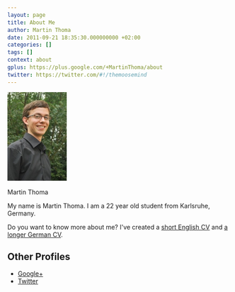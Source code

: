 ```yaml
---
layout: page
title: About Me
author: Martin Thoma
date: 2011-09-21 18:35:30.000000000 +02:00
categories: []
tags: []
context: about
gplus: https://plus.google.com/+MartinThoma/about
twitter: https://twitter.com/#!/themoosemind
---
```


<div style="width: 144px" class="wp-caption alignright"><a href="../images/2011/09/Martin_Thoma_web_thumb.jpg"><img class="size-full" title="Martin Thoma" src="../images/2011/09/Martin_Thoma_web_thumb.jpg" alt="Martin Thoma" width="134" height="200"></a><p class="wp-caption-text">Martin Thoma</p></div>

My name is Martin Thoma. I am a 22 year old student from Karlsruhe, Germany.

Do you want to know more about me? I've created a <a href="../pdf/cv-curriculum-vitae.pdf">short English CV</a> and&nbsp;<a href="http://www.martin-thoma.de/about.htm" rel="me">a longer German CV</a>.

<h2>Other Profiles</h2>
<ul>
	<li><a href="{{ page.gplus }}" rel="me">Google+</a></li>
	<li><a href="{{ page.twitter }}" rel="me">Twitter</a></li>
</ul>
